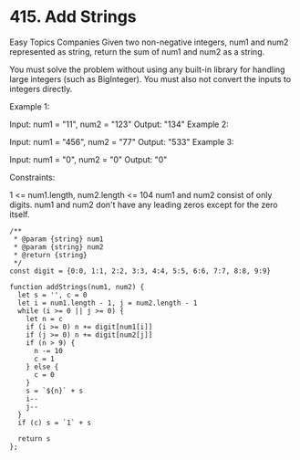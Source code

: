 # 415. Add Strings

Easy
Topics
Companies
Given two non-negative integers, num1 and num2 represented as string, return the sum of num1 and num2 as a string.

You must solve the problem without using any built-in library for handling large integers (such as BigInteger). You must also not convert the inputs to integers directly.

Example 1:

Input: num1 = "11", num2 = "123"
Output: "134"
Example 2:

Input: num1 = "456", num2 = "77"
Output: "533"
Example 3:

Input: num1 = "0", num2 = "0"
Output: "0"

Constraints:

1 <= num1.length, num2.length <= 104
num1 and num2 consist of only digits.
num1 and num2 don't have any leading zeros except for the zero itself.

```
/**
 * @param {string} num1
 * @param {string} num2
 * @return {string}
 */
const digit = {0:0, 1:1, 2:2, 3:3, 4:4, 5:5, 6:6, 7:7, 8:8, 9:9}

function addStrings(num1, num2) {
  let s = '', c = 0
  let i = num1.length - 1, j = num2.length - 1
  while (i >= 0 || j >= 0) {
    let n = c
    if (i >= 0) n += digit[num1[i]]
    if (j >= 0) n += digit[num2[j]]
    if (n > 9) {
      n -= 10
      c = 1
    } else {
      c = 0
    }
    s = `${n}` + s
    i--
    j--
  }
  if (c) s = `1` + s
  
  return s
};
```
